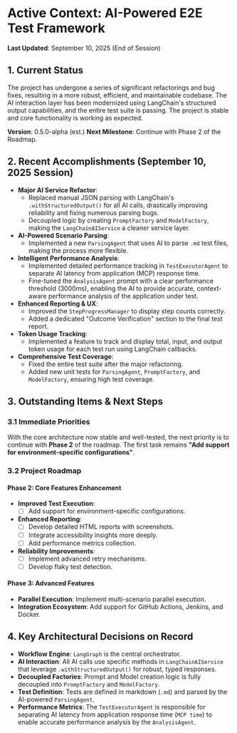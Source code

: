 # Active Context: AI-Powered E2E Test Framework

**Last Updated**: September 10, 2025 (End of Session)

## 1. Current Status

The project has undergone a series of significant refactorings and bug fixes, resulting in a more robust, efficient, and maintainable codebase. The AI interaction layer has been modernized using LangChain's structured output capabilities, and the entire test suite is passing. The project is stable and core functionality is working as expected.

**Version**: 0.5.0-alpha (est.)
**Next Milestone**: Continue with Phase 2 of the Roadmap.

## 2. Recent Accomplishments (September 10, 2025 Session)

- **Major AI Service Refactor**:
  - Replaced manual JSON parsing with LangChain's `.withStructuredOutput()` for all AI calls, drastically improving reliability and fixing numerous parsing bugs.
  - Decoupled logic by creating `PromptFactory` and `ModelFactory`, making the `LangChainAIService` a cleaner service layer.
- **AI-Powered Scenario Parsing**:
  - Implemented a new `ParsingAgent` that uses AI to parse `.md` test files, making the process more flexible.
- **Intelligent Performance Analysis**:
  - Implemented detailed performance tracking in `TestExecutorAgent` to separate AI latency from application (MCP) response time.
  - Fine-tuned the `AnalysisAgent` prompt with a clear performance threshold (3000ms), enabling the AI to provide accurate, context-aware performance analysis of the application under test.
- **Enhanced Reporting & UX**:
  - Improved the `StepProgressManager` to display step counts correctly.
  - Added a dedicated "Outcome Verification" section to the final test report.
- **Token Usage Tracking**:
  - Implemented a feature to track and display total, input, and output token usage for each test run using LangChain callbacks.
- **Comprehensive Test Coverage**:
  - Fixed the entire test suite after the major refactoring.
  - Added new unit tests for `ParsingAgent`, `PromptFactory`, and `ModelFactory`, ensuring high test coverage.

## 3. Outstanding Items & Next Steps

### 3.1 Immediate Priorities

With the core architecture now stable and well-tested, the next priority is to continue with **Phase 2** of the roadmap. The first task remains **"Add support for environment-specific configurations"**.

### 3.2 Project Roadmap

#### Phase 2: Core Features Enhancement

- **Improved Test Execution**:
  - [ ] Add support for environment-specific configurations.
- **Enhanced Reporting**:
  - [ ] Develop detailed HTML reports with screenshots.
  - [ ] Integrate accessibility insights more deeply.
  - [ ] Add performance metrics collection.
- **Reliability Improvements**:
  - [ ] Implement advanced retry mechanisms.
  - [ ] Develop flaky test detection.

#### Phase 3: Advanced Features

- **Parallel Execution**: Implement multi-scenario parallel execution.
- **Integration Ecosystem**: Add support for GitHub Actions, Jenkins, and Docker.

## 4. Key Architectural Decisions on Record

- **Workflow Engine**: `LangGraph` is the central orchestrator.
- **AI Interaction**: All AI calls use specific methods in `LangChainAIService` that leverage `.withStructuredOutput()` for robust, typed responses.
- **Decoupled Factories**: Prompt and Model creation logic is fully decoupled into `PromptFactory` and `ModelFactory`.
- **Test Definition**: Tests are defined in markdown (`.md`) and parsed by the AI-powered `ParsingAgent`.
- **Performance Metrics**: The `TestExecutorAgent` is responsible for separating AI latency from application response time (`MCP time`) to enable accurate performance analysis by the `AnalysisAgent`.
